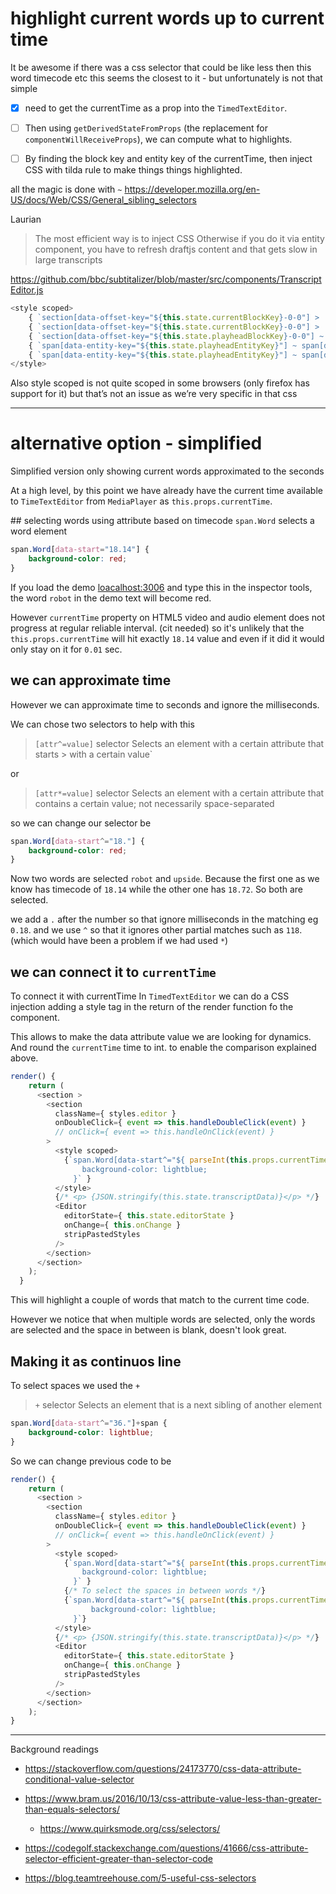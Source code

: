 # highlight current words up to current time

It be awesome if there was a css selector that could be like less then this word timecode etc this seems the closest to it - but unfortunately is not that simple

- [x] need to get the currentTime as a prop into the `TimedTextEditor`.

- [ ] Then using `getDerivedStateFromProps` (the replacement for `componentWillReceiveProps`), we can compute what to highlights.

- [ ] By finding the block key and entity key of the currentTime, then inject CSS with tilda rule to make things things highlighted.

all the magic is done with `~` https://developer.mozilla.org/en-US/docs/Web/CSS/General_sibling_selectors


Laurian 
> The most efficient way is to inject CSS Otherwise if you do it via entity component, you have to refresh draftjs content and that gets slow in large transcripts

https://github.com/bbc/subtitalizer/blob/master/src/components/TranscriptEditor.js


```js
<style scoped>
    { `section[data-offset-key="${this.state.currentBlockKey}-0-0"] > .WrapperBlock > div[data-offset-key] { border-left: 8px solid #d9d9d9; }` }
    { `section[data-offset-key="${this.state.currentBlockKey}-0-0"] > .WrapperBlock > div[data-offset-key] > span { background-color: #d9d9d9; color: black; }` }
    { `section[data-offset-key="${this.state.playheadBlockKey}-0-0"] ~ section > .WrapperBlock > div[data-offset-key] > span { color: #696969; }` }
    { `span[data-entity-key="${this.state.playheadEntityKey}"] ~ span[data-entity-key] { color: #696969; }` }
    { `span[data-entity-key="${this.state.playheadEntityKey}"] ~ span[data-offset-key] { color: #696969; }` }
</style>
```

Also style scoped is not quite scoped in some browsers (only firefox has support for it) but that’s not an issue as we’re very specific in that css



----
# alternative option - simplified

Simplified version only showing current words approximated to the seconds

At a high level, by this point we have already have the current time available to `TimeTextEditor` from `MediaPlayer` as `this.props.currentTime`.


## selecting words using attribute based on timecode 
`span.Word` selects a word element

```css
span.Word[data-start="18.14"] {
    background-color: red;
}
```

If you load the demo [loacalhost:3006](http://localhost:3006) and type this in the inspector tools, the word `robot` in the demo text will become red.

However `currentTime` property on HTML5 video and audio element does not progress at regular reliable interval. (cit needed) so it's unlikely that the `this.props.currentTime` will hit exactly `18.14` value and even if it did it would only stay on it for `0.01` sec.

## we can approximate time
However we can approximate time to seconds and ignore the milliseconds.

We can chose two selectors to help with this

> `[attr^=value]` selector
> Selects an element with a certain attribute that starts > with a certain value`

or 

>`[attr*=value]` selector
> Selects an element with a certain attribute that contains a certain value; not necessarily space-separated

so we can change our selector be

```css
span.Word[data-start^="18."] {
    background-color: red;
}
```

Now two words are selected `robot` and `upside`. Because the first one as we know has timecode of `18.14` while the other one has `18.72`. So both are selected.

we add a `.` after the number so that ignore milliseconds in the matching eg `0.18`. and we use `^` so that it ignores other partial matches such as `118`. (which would have been a problem if we had used `*`)

## we can connect it to `currentTime`
To connect it with currentTime In `TimedTextEditor` we can do a CSS injection adding a style tag in the return of the render function fo the component. 

This allows to make the data attribute value we are looking for dynamics. And round the `currentTime` time to int. to enable the comparison explained above.

```js
render() {
    return (
      <section >
        <section
          className={ styles.editor }
          onDoubleClick={ event => this.handleDoubleClick(event) }
          // onClick={ event => this.handleOnClick(event) }
        >
          <style scoped>
            {`span.Word[data-start^="${ parseInt(this.props.currentTime) }."] {
                background-color: lightblue;
              }` } 
          </style>
          {/* <p> {JSON.stringify(this.state.transcriptData)}</p> */}
          <Editor
            editorState={ this.state.editorState }
            onChange={ this.onChange }
            stripPastedStyles
          />
        </section>
      </section>
    );
  }
```

This will highlight a couple of words that match to the current time code.

However we notice that when multiple words are selected, only the words are selected and the space in between is blank, doesn't look great.

## Making it as continuos line

To select spaces we used the `+` 

>`+` selector
>Selects an element that is a next sibling of another element

```css
span.Word[data-start^="36."]+span {
    background-color: lightblue;
}
```

So we can change previous code to be 
```js
render() {
    return (
      <section >
        <section
          className={ styles.editor }
          onDoubleClick={ event => this.handleDoubleClick(event) }
          // onClick={ event => this.handleOnClick(event) }
        >
          <style scoped>
            {`span.Word[data-start^="${ parseInt(this.props.currentTime) }."] {
                background-color: lightblue;
              }` } 
            {/* To select the spaces in between words */}
            {`span.Word[data-start^="${ parseInt(this.props.currentTime) }."]+span {
                  background-color: lightblue;
              }`}
          </style>
          {/* <p> {JSON.stringify(this.state.transcriptData)}</p> */}
          <Editor
            editorState={ this.state.editorState }
            onChange={ this.onChange }
            stripPastedStyles
          />
        </section>
      </section>
    );
}
```
---

Background readings
- https://stackoverflow.com/questions/24173770/css-data-attribute-conditional-value-selector
- https://www.bram.us/2016/10/13/css-attribute-value-less-than-greater-than-equals-selectors/
  - https://www.quirksmode.org/css/selectors/

- https://codegolf.stackexchange.com/questions/41666/css-attribute-selector-efficient-greater-than-selector-code
- https://blog.teamtreehouse.com/5-useful-css-selectors



<!-- 
Tried for previous words, didn't work
 let selectAllPreviousWords = '';
    const currentTimeInt = parseInt(this.props.currentTime);
    for(let i=0; i<= currentTimeInt; i++){
      selectAllPreviousWords+=`span.Word[data-start^="${ 10 }."],`
    }
   
    selectAllPreviousWords+=`{
      background-color: lightblue;
      }`
    console.log(selectAllPreviousWords)

    ---

    {`${ selectAllPreviousWords }{
              background-color: lightblue;
              }`}
              
              
               -->